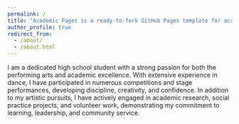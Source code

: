 ```yaml
---
permalink: /
title: "Academic Pages is a ready-to-fork GitHub Pages template for academic personal websites"
author_profile: true
redirect_from: 
  - /about/
  - /about.html
---
```


I am a dedicated high school student with a strong passion for both the performing arts and academic excellence. With extensive experience in dance, I have participated in numerous competitions and stage performances, developing discipline, creativity, and confidence. In addition to my artistic pursuits, I have actively engaged in academic research, social practice projects, and volunteer work, demonstrating my commitment to learning, leadership, and community service.
